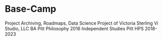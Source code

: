# Base-Camp
Project Archiving, Roadmaps, Data Science
Project of Victoria Sterling
Vi Studio, LLC
BA Pitt Philosophy 2016
Independent Studies Pitt HPS 2018-2023
